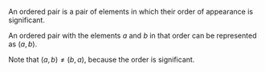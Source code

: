 An ordered pair is a pair of elements in which their order of appearance is significant.

An ordered pair with the elements $a$ and $b$ in that order can be represented as $(a,b)$.

Note that $(a,b) \neq (b,a)$, because the order is significant.